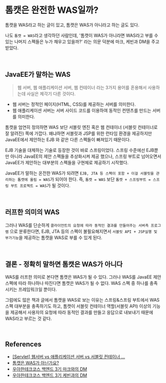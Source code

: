 # 톰캣은 완전한 WAS일까?
톰캣을 WAS라고 하는 글이 있고, 톰캣은 WAS가 아니라고 하는 글도 있다.

나도 `톰캣 = WAS`라고 생각하던 사람인데,
'톰캣이 WAS가 아니라면 WAS라고 부를 수 있는 나머지 스펙들은 누가 채우고 있을까?' 라는 의문 덕분에 
마크, 케빈과 DM을 주고 받았다.

<br>

## JavaEE가 말하는 WAS
> 웹 서버, 웹 애플리케이션 서버, 웹 컨테이너 라는 3가지 용어를 혼용해서 사용하는데 사실은 제각기 다른 것이다. 

- 웹 서버는 정적인 페이지(HTML, CSS)를 제공하는 서버를 의미한다. 
- 웹 애플리케이션 서버는 서버 사이드 코드를 이용하여 동적인 컨텐츠를 만드는 서버를 의미한다. 

톰캣을 엄연히 정의하면 WAS 보단 서블릿 엔진 혹은 웹 컨테이너 (서블릿 컨테이너로 잘 알려진) 쪽에 가깝다. 
왜냐하면 서블릿과 JSP를 위한 런타임 환경을 제공하지만 JavaEE에서 제안하는 EJB 와 같은 다른 스펙들이 빠져있기 때문이다.

EJB 기술을 대체하는 기술로 등장한 것이 바로 스프링이었다. 스프링 수준에선 EJB뿐만 아니라 JavaEE의 제안 스펙들을 추상화시켜 제공 했으나, 
스프링 부트로 넘어오면서 JavaEE가 제안하는 대부분의 스펙들을 구현체로 제공하기 시작했다.

JavaEE가 말하는 온전한 WAS가 되려면 `EJB, JTA 등 스펙이 포함 + 이걸 서블릿을 관리하는 톰캣에 올림 = WAS`가 되어야 한다.
즉, `톰캣 = WAS` 보단 `톰캣 + 스프링부트 = 스프링 부트 프로젝트 = WAS`가 될 것이다.

<br>

## 러프한 의미의 WAS
그러나 WAS를 단순하게 `클라이언트의 요청에 따라 동적인 결과를 만들어주는 서버측 프로그램` 으로 분류한다면, 
EJB, JTA 등의 스펙이 불필요해지면서 `서블릿 API + JSP실행 및 부가기능`을 제공하는 톰캣을 WAS로 부를 수 
있게 된다.

<br>

## 결론 - 정확히 말하면 톰캣은 WAS가 아니다
WAS를 러프한 의미로 본다면 톰캣은 WAS가 될 수 있다. 그러나 WAS를 JavaEE 제안 스펙에 따라 하나하나 따진다면 
톰캣은 WAS가 될 수 없다. WAS 스펙 중 하나를 충족시키는 프레임워크일 뿐이다.

그럼에도 많은 책과 글에서 톰캣을 WAS로 보는 이유는 스프링&스프링 부트에서 WAS 스펙 대부분을 충족하기도 하고, 
톰캣이 서블릿 컨테이너 역할(서블릿 API) 이상의 기능을 제공해서 사용자의 요청에 따라 동적인 결과를 만들고 응답으로 내보내기 때문에 WAS라고 부르는 것 같다.

<br>

## References
- [[Servlet] 웹서버 vs 애플리케이션 서버 vs 서블릿 컨테이너 ...](https://pjh3749.tistory.com/267)
- [톰캣은 WAS가 아닌가요?](https://okky.kr/article/293917?note=982388)
- [우아한테크코스 백엔드 3기 마크와의 DM](https://github.com/binghe819)
- [우아한테크코스 백엔드 3기 케빈과의 DM](https://github.com/xlffm3)
